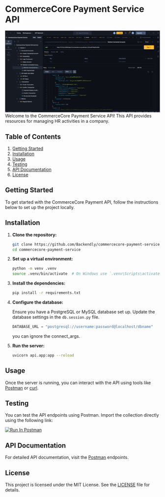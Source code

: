 # CommerceCore Payment Service API

![RevPloy](Payment.png)
Welcome to the CommerceCore Payment Service API! This API provides resources for managing HR activities in a company.

## Table of Contents

1. [Getting Started](#getting-started)
2. [Installation](#installation)
3. [Usage](#usage)
4. [Testing](#testing)
5. [API Documentation](#api-documentation)
6. [License](#license)

## Getting Started

To get started with the CommerceCore Payment API, follow the instructions below to set up the project locally.

## Installation

1. **Clone the repository:**

   ```bash
   git clone https://github.com/Backendly/commercecore-payment-service.git
   cd commercecore-payment-service
   ```

2. **Set up a virtual environment:**

   ```bash
   python -m venv .venv
   source .venv/bin/activate  # On Windows use `.venv\Scripts\activate`
   ```

3. **Install the dependencies:**

   ```bash
   pip install -r requirements.txt
   ```

4. **Configure the database:**

   Ensure you have a PostgreSQL or MySQL database set up. Update the database settings in the `db.session.py` file.

   ```python
   DATABASE_URL = "postgresql://username:password@localhost/dbname"
   ```

   you can ignore the connect_args.

5. **Run the server:**

   ```bash
   uvicorn api.app:app --reload
   ```

## Usage

Once the server is running, you can interact with the API using tools like [Postman](https://www.postman.com/) or [curl](https://curl.se/).

## Testing

You can test the API endpoints using Postman. Import the collection directly using the following link:

[<img src="https://run.pstmn.io/button.svg" alt="Run In Postman" style="width: 128px; height: 32px;">](https://documenter.getpostman.com/view/34635068/2sAXjJ6DG6)

## API Documentation

For detailed API documentation, visit the [Postman](https://documenter.getpostman.com/view/34635068/2sAXjJ6DG6) endpoints.

## License

This project is licensed under the MIT License. See the [LICENSE](LICENSE) file for details.